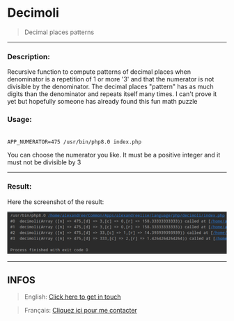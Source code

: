 # Decimoli

>Decimal places patterns

---------------------------------------------

### Description:
Recursive function to compute patterns of decimal places when denominator is a repetition of 1 or more '3' and that the numerator is not divisible by the denominator. The decimal places "pattern" has as much digits than the denominator and repeats itself many times. I can't prove it yet but hopefully someone has already found this fun math puzzle

### Usage:

```shell

APP_NUMERATOR=475 /usr/bin/php8.0 index.php

```
You can choose the numerator you like. It must be a positive integer and
it must not be divisible by 3

--------------------------------------------

### Result:

Here the screenshot of the result:

![Alex Lab Decimoli Experiment](alexlab-decimoli-math-puzzle-screenshot.png)


--------------------------------------------
## INFOS

> English: [Click here to get in touch](https://github.com/mralexandrelise/mralexandrelise/blob/master/community.md "Get in touch")

> Français: [Cliquez ici pour me contacter](https://github.com/mralexandrelise/mralexandrelise/blob/master/community.md "Me contacter")
